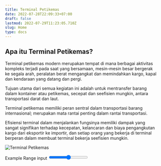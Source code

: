 ```yaml
---
title: Terminal Petikemas
date: 2022-07-28T22:09:33+07:00
draft: false
lastmod: 2022-07-29T11:23:05.710Z
slug: Home
type: docs
---
```

## Apa itu Terminal Petikemas?

Terminal petikemas modern merupakan tempat di mana berbagai aktivitas kompleks terjadi pada saat yang bersamaan, mesin-mesin besar bergerak ke segala arah, peralatan berat mengangkat dan memindahkan kargo, kapal dan kendaraan yang datang dan pergi.

Tujuan utama dari semua kegiatan ini adalah untuk mentransfer barang dalam kontainer atau petikemas, secepat dan seefisien mungkin, antara transportasi darat dan laut.

Terminal petikemas memiliki peran sentral dalam transportasi barang internasional; merupakan mata rantai penting dalam rantai transportasi.

Efisiensi terminal dalam menjalankan fungsinya memiliki dampak yang sangat signifikan terhadap kecepatan, kelancaran dan biaya pengangkutan kargo dari eksportir ke importir, dan setiap orang yang bekerja di terminal berperan dalam membuat terminal bekerja seefisien mungkin.

![Terminal Petikemas](/img/terminal_petikemas.jpeg)

<form>
  <div class="form-group">
    <label for="formControlRange">Example Range input</label>
    <input type="range" class="form-control-range" id="formControlRange">
  </div>
</form>